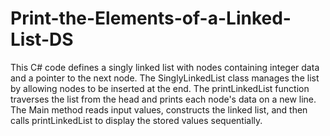 # Print-the-Elements-of-a-Linked-List-DS

This C# code defines a singly linked list with nodes containing integer data and a pointer to the next node. The SinglyLinkedList class manages the list by allowing nodes to be inserted at the end. The printLinkedList function traverses the list from the head and prints each node's data on a new line. The Main method reads input values, constructs the linked list, and then calls printLinkedList to display the stored values sequentially.
